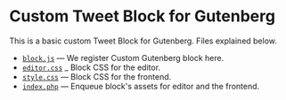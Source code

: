 # Custom Tweet Block for Gutenberg

This is a basic custom Tweet Block for Gutenberg. Files explained below.

- [`block.js`](https://github.com/ahmadawais/Gutenberg-Boilerplate/blob/master/block/04-tweet/block.js) — We register Custom Gutenberg block here.
- [`editor.css`](https://github.com/ahmadawais/Gutenberg-Boilerplate/blob/master/block/04-tweet/editor.css) _ Block CSS for the editor.
- [`style.css`](https://github.com/ahmadawais/Gutenberg-Boilerplate/blob/master/block/04-tweet/style.css) — Block CSS for the frontend.
- [`index.php`](https://github.com/ahmadawais/Gutenberg-Boilerplate/blob/master/block/04-tweet/index.php) — Enqueue block's assets for editor and the frontend.
